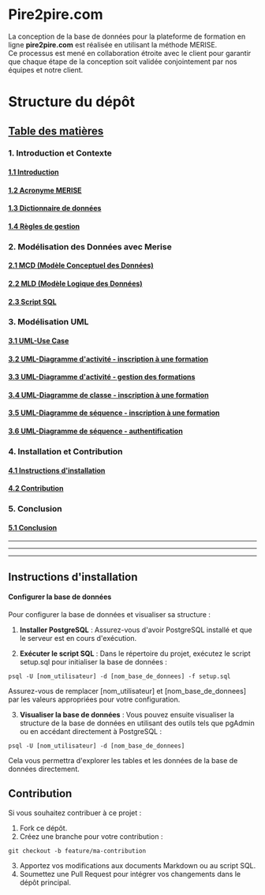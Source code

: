 # Pire2pire.com

La conception de la base de données pour la plateforme de formation en ligne **pire2pire.com** est réalisée en utilisant la méthode MERISE.  
Ce processus est mené en collaboration étroite avec le client pour garantir que chaque étape de la conception soit validée conjointement par nos équipes et notre client.

# Structure du dépôt

## [Table des matières](#table-des-matieres)

### 1. Introduction et Contexte

#### [1.1 Introduction](./doc/Client/Context.md)

#### [1.2 Acronyme MERISE](./doc/Merise/Merise-acronym.md)

#### [1.3 Dictionnaire de données](./doc/Dictionary.md)

#### [1.4 Règles de gestion](./doc/Gestion-rules.md)

### 2. Modélisation des Données avec Merise

#### [2.1 MCD (Modèle Conceptuel des Données)](./doc/Merise/MCD.md)

#### [2.2 MLD (Modèle Logique des Données)](./doc/Merise/MLD.md)

#### [2.3 Script SQL](./doc/Merise/SQL.md)

### 3. Modélisation UML

#### [3.1 UML-Use Case](./doc/UML/Use-Case/Use-case.md)

#### [3.2 UML-Diagramme d'activité - inscription à une formation](./doc/UML/Activity-Diagram/Course-registration.md)

#### [3.3 UML-Diagramme d'activité - gestion des formations](./doc/UML/Activity-Diagram/Training-management.md)

#### [3.4 UML-Diagramme de classe - inscription à une formation](./doc/UML/Class-Diagram/Class-Diagram.md)

#### [3.5 UML-Diagramme de séquence - inscription à une formation](./doc/UML/Sequence-Diagram/Registration-sequence-diagram.md)

#### [3.6 UML-Diagramme de séquence - authentification](./doc/UML/Sequence-Diagram/UserAuthentification-sequence-diagram.md)

### 4. Installation et Contribution

#### [4.1 Instructions d'installation](#instructions-dinstallation)

#### [4.2 Contribution](#contribution)

### 5. Conclusion

#### [5.1 Conclusion](./doc/Conclusion.md)

---

---

---

## Instructions d'installation

#### Configurer la base de données

Pour configurer la base de données et visualiser sa structure :

1. **Installer PostgreSQL** : Assurez-vous d'avoir PostgreSQL installé et que le serveur est en cours d'exécution.

2. **Exécuter le script SQL** : Dans le répertoire du projet, exécutez le script setup.sql pour initialiser la base de données :

```
psql -U [nom_utilisateur] -d [nom_base_de_donnees] -f setup.sql
```

Assurez-vous de remplacer [nom_utilisateur] et [nom_base_de_donnees] par les valeurs appropriées pour votre configuration.

3. **Visualiser la base de données** : Vous pouvez ensuite visualiser la structure de la base de données en utilisant des outils tels que pgAdmin ou en accédant directement à PostgreSQL :

```
psql -U [nom_utilisateur] -d [nom_base_de_donnees]
```

Cela vous permettra d'explorer les tables et les données de la base de données directement.

## Contribution

Si vous souhaitez contribuer à ce projet :

1. Fork ce dépôt.
2. Créez une branche pour votre contribution :

```
git checkout -b feature/ma-contribution
```

3. Apportez vos modifications aux documents Markdown ou au script SQL.
4. Soumettez une Pull Request pour intégrer vos changements dans le dépôt principal.
